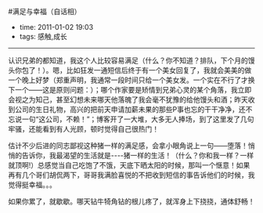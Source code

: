 #满足与幸福（自话相）

- time: 2011-01-02 19:03
- tags: 感触,成长

---

认识兄弟的都知道，我这个人比较容易满足（什么？你不知道？排队，下个月的馒头你包了！）。嗯，比如狂发一通短信后终于有一个美女回复了，我就会美美的做一个晚上好梦（郑重声明，我通常一段时间只给一个美女发。一个实在不行了才换下一个——这是原则问题：）；哪个作家要是矫情到兄弟心灵的某个角落，我立即会视之为知己，甚至幻想未来哪天他落魄了我会毫不犹豫的给他馒头和酒；昨天收到公司的生日礼物，高兴的把前天申请加薪未果的那些P事也忘的干干净净，还不忘说一句“这公司，不赖！”；博客开了一大堆，大多无人捧场，到了这里发了几句牢骚，还能看到有人光顾，顿时觉得自己很热门！ 

估计不少后进的同志鄙视这种猪一样的满足感，会拿小眼角说上一句——堕落！悄悄的告诉你，我最渴望的生活就是----猪一样的生活！（什么？你和我一样？一样就顶啊!）总感觉当自己吃饱了不饿，天底下晒太阳的时候，那叫一个惬意！如果再有几个哥们胡侃两下，哥哥我满脸喜悦的不把收到短信的事告诉他们的时候，我觉得挺幸福。。。 

如果你累了，就歇歇。哪天钻牛犄角钻的根儿疼了，就浑身上下挠挠，通体舒畅！
